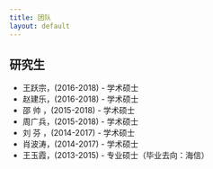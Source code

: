 ```yaml
---
title: 团队
layout: default
---
```


## 研究生

- 王跃宗，(2016-2018) - 学术硕士
- 赵建乐，(2016-2018) - 学术硕士
- 邵 帅 ，(2015-2018) - 学术硕士
- 周广兵，(2015-2018) - 学术硕士
- 刘 芬 ，(2014-2017) - 学术硕士
- 肖波涛，(2014-2017) - 学术硕士
- 王玉霞，(2013-2015) - 专业硕士（毕业去向：海信）